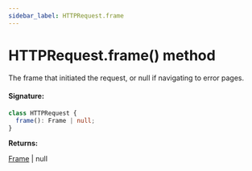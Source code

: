 ```yaml
---
sidebar_label: HTTPRequest.frame
---
```


# HTTPRequest.frame() method

The frame that initiated the request, or null if navigating to error pages.

#### Signature:

```typescript
class HTTPRequest {
  frame(): Frame | null;
}
```

**Returns:**

[Frame](./puppeteer.frame.md) \| null
